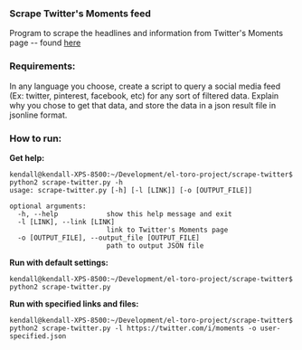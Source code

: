 ### Scrape Twitter's Moments feed

Program to scrape the headlines and information from Twitter's Moments page -- found [here](https://twitter.com/i/moments)

### Requirements:

In any language you choose, create a script to query a social media feed (Ex: twitter,
pinterest, facebook, etc) for any sort of filtered data. Explain why you chose to get that
data, and store the data in a json result file in jsonline format.

### How to run:

**Get help:**
```
kendall@kendall-XPS-8500:~/Development/el-toro-project/scrape-twitter$ python2 scrape-twitter.py -h
usage: scrape-twitter.py [-h] [-l [LINK]] [-o [OUTPUT_FILE]]

optional arguments:
  -h, --help            show this help message and exit
  -l [LINK], --link [LINK]
                        link to Twitter's Moments page
  -o [OUTPUT_FILE], --output_file [OUTPUT_FILE]
                        path to output JSON file
```

**Run with default settings:**
```
kendall@kendall-XPS-8500:~/Development/el-toro-project/scrape-twitter$ python2 scrape-twitter.py
```

**Run with specified links and files:**
```
kendall@kendall-XPS-8500:~/Development/el-toro-project/scrape-twitter$ python2 scrape-twitter.py -l https://twitter.com/i/moments -o user-specified.json
```
